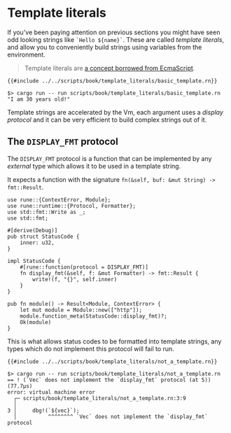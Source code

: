 # Template literals

If you've been paying attention on previous sections you might have seen odd
looking strings like `` `Hello ${name}` ``. These are called *template
literals*, and allow you to conveniently build strings using variables from the
environment.

> Template literals are [a concept borrowed from EcmaScript].

```rune
{{#include ../../scripts/book/template_literals/basic_template.rn}}
```

```text
$> cargo run -- run scripts/book/template_literals/basic_template.rn
"I am 30 years old!"
```

Template strings are accelerated by the Vm, each argument uses a *display
protocol* and it can be very efficient to build complex strings out of it.

[a concept borrowed from EcmaScript]: https://developer.mozilla.org/en-US/docs/Web/JavaScript/Reference/Template_literals

## The `DISPLAY_FMT` protocol

The `DISPLAY_FMT` protocol is a function that can be implemented by any
*external* type which allows it to be used in a template string.

It expects a function with the signature `fn(&self, buf: &mut String) -> fmt::Result`.

```rust,noplaypen
use rune::{ContextError, Module};
use rune::runtime::{Protocol, Formatter};
use std::fmt::Write as _;
use std::fmt;

#[derive(Debug)]
pub struct StatusCode {
    inner: u32,
}

impl StatusCode {
    #[rune::function(protocol = DISPLAY_FMT)]
    fn display_fmt(&self, f: &mut Formatter) -> fmt::Result {
        write!(f, "{}", self.inner)
    }
}

pub fn module() -> Result<Module, ContextError> {
    let mut module = Module::new(["http"]);
    module.function_meta(StatusCode::display_fmt)?;
    Ok(module)
}
```

This is what allows status codes to be formatted into template strings, any
types which do not implement this protocol will fail to run.

```rune
{{#include ../../scripts/book/template_literals/not_a_template.rn}}
```

```text
$> cargo run -- run scripts/book/template_literals/not_a_template.rn
== ! (`Vec` does not implement the `display_fmt` protocol (at 5)) (77.7µs)
error: virtual machine error
  ┌─ scripts/book/template_literals/not_a_template.rn:3:9
  │
3 │     dbg!(`${vec}`);
  │          ^^^^^^^^ `Vec` does not implement the `display_fmt` protocol
```
